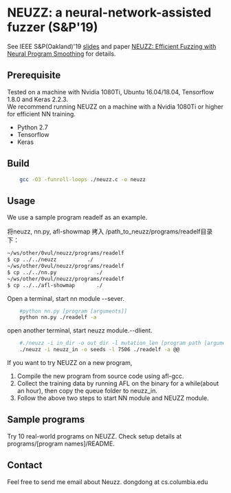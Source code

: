 # NEUZZ: a neural-network-assisted fuzzer (S&P'19)

See IEEE S&P(Oakland)'19 [slides](https://drive.google.com/file/d/1_A33wucTOA2nZpKVArvsXajh-2LNrCZK/view?usp=sharing) and paper [NEUZZ: Efficient Fuzzing with Neural Program Smoothing](https://arxiv.org/abs/1807.05620) for details.

## Prerequisite

Tested on a machine with Nvidia 1080Ti, Ubuntu 16.04/18.04, Tensorflow 1.8.0 and Keras 2.2.3.<br/>
We recommend running NEUZZ on a machine with a Nvidia 1080Ti or higher for efficient NN training.

- Python 2.7
- Tensorflow
- Keras

## Build

```bash
    gcc -O3 -funroll-loops ./neuzz.c -o neuzz
```

## Usage

We use a sample program readelf as an example.<br/>

将neuzz,  nn.py, afl-showmap 拷入 /path_to_neuzz/programs/readelf目录下：

```bash
~/ws/other/0vul/neuzz/programs/readelf
$ cp ../../neuzz          ./
~/ws/other/0vul/neuzz/programs/readelf
$ cp ../../nn.py             ./
~/ws/other/0vul/neuzz/programs/readelf
$ cp ../../afl-showmap       ./
```




Open a terminal, start nn module --sever.

```bash
    #python nn.py [program [arguments]]
    python nn.py ./readelf -a
```

open another terminal, start neuzz module.--dlient.

```bash
    #./neuzz -i in_dir -o out_dir -l mutation_len [program path [arguments]] @@
    ./neuzz -i neuzz_in -o seeds -l 7506 ./readelf -a @@  
```

If you want to try NEUZZ on a new program,

1. Compile the new program from source code using afl-gcc.
2. Collect the training data by running AFL on the binary for a while(about an hour), then copy the queue folder to neuzz_in.
3. Follow the above two steps to start NN module and NEUZZ module.

## Sample programs

Try 10 real-world programs on NEUZZ. Check setup details at programs/[program names]/README.

## Contact

Feel free to send me email about Neuzz. dongdong at cs.columbia.edu
